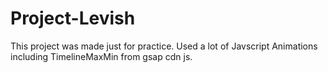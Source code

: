 # Project-Levish
This project was made just for practice.
Used a lot of Javscript Animations including TimelineMaxMin from  gsap cdn js.
